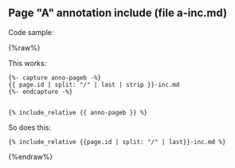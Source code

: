 ## Page "A" annotation include (file a-inc.md)

Code sample:

{%raw%}

This works:
```
{%- capture anno-pageb -%}
{{ page.id | split: "/" | last | strip }}-inc.md
{%- endcapture -%}


{% include_relative {{ anno-pageb }} %}
```

So does this:
```
{% include_relative {{page.id | split: "/" | last}}-inc.md %}
```
{%endraw%}
